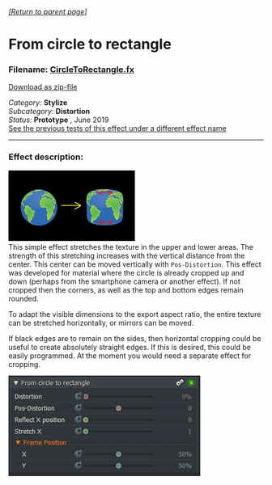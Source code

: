 *[[Return to parent page]](../../../README.md)*  

# From circle to rectangle

### Filename: <a href="CircleToRectangle.fx" download>CircleToRectangle.fx</a> 
[Download as zip-file](CircleToRectangle.zip)

*Category:* **Stylize**  
*Subcategory:* **Distortion**  
*Status:* **Prototype** , June 2019  
<a href="https://www.lwks.com/index.php?option=com_kunena&func=view&catid=6&id=199747&limit=15&limitstart=15&Itemid=81#199837"  target="blank">See the previous tests of this effect under a different effect name</a> 



--------------------------------------------------------------------------

### Effect description:
[![](IMG/img1b.jpg)](IMG/img1.jpg)  
This simple effect stretches the texture in the upper and lower areas. The strength of this stretching increases with the vertical distance from the center. This center can be moved vertically with `Pos-Distortion`.
This effect was developed for material where the circle is already cropped up and down (perhaps from the smartphone camera or another effect). 
If not cropped then the corners, as well as the top and bottom edges remain rounded.

To adapt the visible dimensions to the export aspect ratio, the entire texture can be stretched horizontally, or mirrors can be moved.  

If black edges are to remain on the sides, then horizontal cropping could be useful to create absolutely straight edges. If this is desired, this could be easily programmed. At the moment you would need a separate effect for cropping.

![](IMG/img2.jpg)
